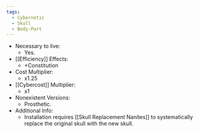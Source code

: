 ```yaml
---
tags:
  - Cybernetic
  - Skull
  - Body-Part
---
```

* Necessary to live:
	* Yes.
* [[Efficiency]] Effects:
	* +Constitution
* Cost Multiplier:
	* x1.25
* [[Cybercost]] Multiplier:
	* x1
* Nonexistent Versions:
	* Prosthetic.
* Additional Info:
	* Installation requires [[Skull Replacement Nanites]] to systematically replace the original skull with the new skull.